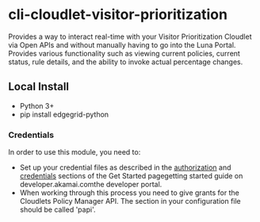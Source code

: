 # cli-cloudlet-visitor-prioritization
Provides a way to interact real-time with your Visitor Prioritization Cloudlet via Open APIs and without manually having to go into the Luna Portal. Provides various functionality such as viewing current policies, current status, rule details, and the ability to invoke actual percentage changes.

## Local Install
* Python 3+
* pip install edgegrid-python

### Credentials
In order to use this module, you need to:
* Set up your credential files as described in the [authorization](https://developer.akamai.com/introduction/Prov_Creds.html) and [credentials](https://developer.akamai.com/introduction/Conf_Client.html) sections of the Get Started pagegetting started guide on developer.akamai.comthe developer portal.  
* When working through this process you need to give grants for the Cloudlets Policy Manager API.  The section in your configuration file should be called 'papi'.

